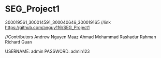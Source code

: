 # SEG_Project1
300019561_300014591_300040646_300019165
//link
https://github.com/anguy116/SEG_Project1

//Contributors
Andrew Nguyen
Maaz Ahmad
Mohammad Rashadur Rahman
Richard Guan

USERNAME: admin
PASSWORD: admin123